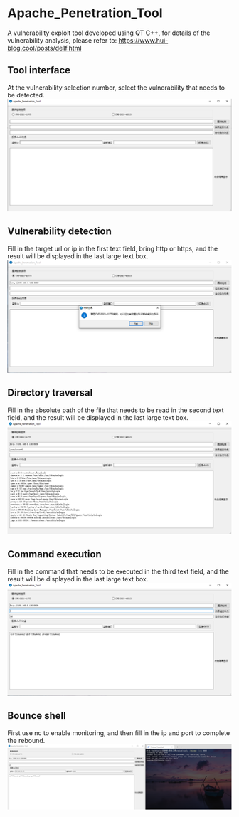 # Apache_Penetration_Tool
A vulnerability exploit tool developed using QT C++, for details of the vulnerability analysis, please refer to: https://www.hui-blog.cool/posts/de1f.html

## Tool interface
At the vulnerability selection number, select the vulnerability that needs to be detected.
![1.png](https://github.com/wangfly-me/Apache_Penetration_Tool/blob/main/images/1.png)

## Vulnerability detection
Fill in the target url or ip in the first text field, bring http or https, and the result will be displayed in the last large text box.
![2.png](https://github.com/wangfly-me/Apache_Penetration_Tool/blob/main/images/2.png)

## Directory traversal
Fill in the absolute path of the file that needs to be read in the second text field, and the result will be displayed in the last large text box.
![3.png](https://github.com/wangfly-me/Apache_Penetration_Tool/blob/main/images/3.png)

## Command execution
Fill in the command that needs to be executed in the third text field, and the result will be displayed in the last large text box.
![4.png](https://github.com/wangfly-me/Apache_Penetration_Tool/blob/main/images/4.png)

## Bounce shell
First use nc to enable monitoring, and then fill in the ip and port to complete the rebound.
![5.png](https://github.com/wangfly-me/Apache_Penetration_Tool/blob/main/images/5.png)
